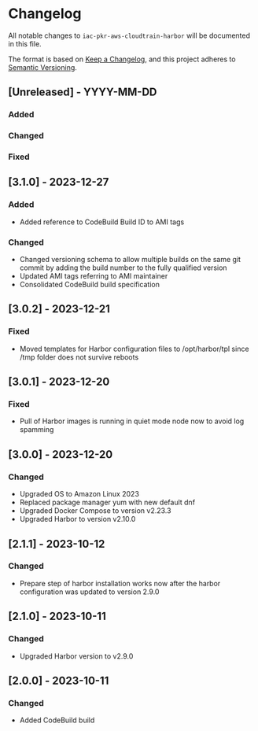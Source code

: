 # Changelog
All notable changes to `iac-pkr-aws-cloudtrain-harbor` will be documented in this file.

The format is based on [Keep a Changelog](https://keepachangelog.com/en/1.0.0/),
and this project adheres to [Semantic Versioning](https://semver.org/spec/v2.0.0.html).

## [Unreleased] - YYYY-MM-DD
### Added
### Changed
### Fixed

## [3.1.0] - 2023-12-27
### Added
- Added reference to CodeBuild Build ID to AMI tags
### Changed
- Changed versioning schema to allow multiple builds on the same git commit by adding the build number to the fully qualified version
- Updated AMI tags referring to AMI maintainer
- Consolidated CodeBuild build specification

## [3.0.2] - 2023-12-21
### Fixed
- Moved templates for Harbor configuration files to /opt/harbor/tpl since /tmp folder does not survive reboots

## [3.0.1] - 2023-12-20
### Fixed
- Pull of Harbor images is running in quiet mode node now to avoid log spamming

## [3.0.0] - 2023-12-20
### Changed
- Upgraded OS to Amazon Linux 2023
- Replaced package manager yum with new default dnf
- Upgraded Docker Compose to version v2.23.3
- Upgraded Harbor to version v2.10.0 

## [2.1.1] - 2023-10-12
### Changed
- Prepare step of harbor installation works now after the harbor configuration was updated to version 2.9.0

## [2.1.0] - 2023-10-11
### Changed
- Upgraded Harbor version to v2.9.0

## [2.0.0] - 2023-10-11
### Changed
- Added CodeBuild build
